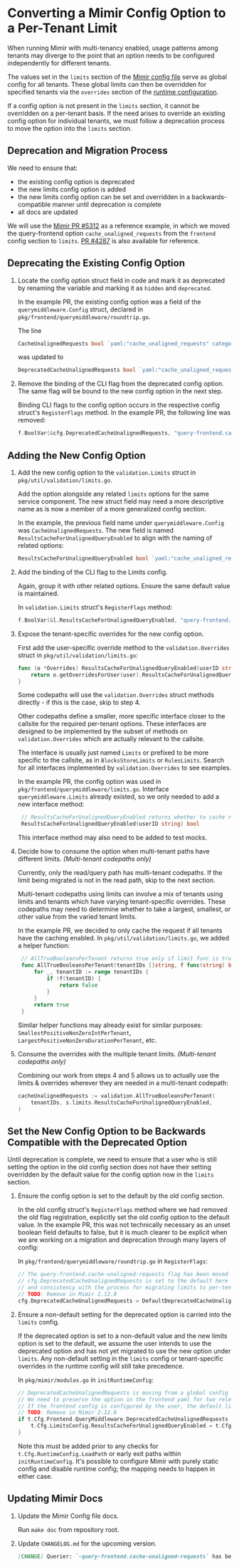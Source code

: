 # Converting a Mimir Config Option to a Per-Tenant Limit

When running Mimir with multi-tenancy enabled, usage patterns among tenants may diverge to the point that an option needs to be configured independently for different tenants.

The values set in the `limits` section of the [Mimir config file](https://grafana.com/docs/mimir/latest/references/configuration-parameters/#limits) serve as global config for all tenants.
These global limits can then be overridden for specified tenants via the `overrides` section of the [runtime configuration](https://grafana.com/docs/mimir/latest/configure/about-runtime-configuration/#runtime-configuration-of-per-tenant-limits).

If a config option is not present in the `limits` section, it cannot be overridden on a per-tenant basis.
If the need arises to override an existing config option for individual tenants, we must follow a deprecation process to move the option into the `limits` section.

## Deprecation and Migration Process

We need to ensure that:

- the existing config option is deprecated
- the new limits config option is added
- the new limits config option can be set and overridden in a backwards-compatible manner until deprecation is complete
- all docs are updated

We will use the [Mimir PR #5312](https://github.com/grafana/mimir/pull/5312) as a reference example, in which we moved the query-frontend option `cache_unaligned_requests` from the `frontend` config section to `limits`.
[PR #4287](https://github.com/grafana/mimir/pull/4287) is also available for reference.

## Deprecating the Existing Config Option

1. Locate the config option struct field in code and mark it as deprecated by renaming the variable and marking it as `hidden` and `deprecated`.

   In the example PR, the existing config option was a field of the `querymiddleware.Config` struct, declared in `pkg/frontend/querymiddleware/roundtrip.go`.

   The line

   ```go
   CacheUnalignedRequests bool `yaml:"cache_unaligned_requests" category:"advanced"`
   ```

   was updated to

   ```go
   DeprecatedCacheUnalignedRequests bool `yaml:"cache_unaligned_requests" category:"advanced" doc:"hidden"` // Deprecated: Deprecated in Mimir 2.10.0, remove in Mimir 2.12.0 (https://github.com/grafana/mimir/issues/5253)
   ```

2. Remove the binding of the CLI flag from the deprecated config option.
   The same flag will be bound to the new config option in the next step.

   Binding CLI flags to the config option occurs in the respective config struct's `RegisterFlags` method.
   In the example PR, the following line was removed:

   ```go
   f.BoolVar(&cfg.DeprecatedCacheUnalignedRequests, "query-frontend.cache-unaligned-requests", false, "Cache requests that are not step-aligned.")
   ```

## Adding the New Config Option

1. Add the new config option to the `validation.Limits` struct in `pkg/util/validation/limits.go`.

   Add the option alongside any related `limits` options for the same service component.
   The new struct field may need a more descriptive name as is now a member of a more generalized config section.

   In the example, the previous field name under `querymiddleware.Config` was `CacheUnalignedRequests`.
   The new field is named `ResultsCacheForUnalignedQueryEnabled` to align with the naming of related options:

   ```go
   ResultsCacheForUnalignedQueryEnabled bool `yaml:"cache_unaligned_requests" json:"cache_unaligned_requests" category:"advanced"`
   ```

2. Add the binding of the CLI flag to the Limits config.

   Again, group it with other related options.
   Ensure the same default value is maintained.

   In `validation.Limits` struct's `RegisterFlags` method:

   ```go
   f.BoolVar(&l.ResultsCacheForUnalignedQueryEnabled, "query-frontend.cache-unaligned-requests", false, "Cache requests that are not step-aligned.")
   ```

3. Expose the tenant-specific overrides for the new config option.

   First add the user-specific override method to the `validation.Overrides` struct in `pkg/util/validation/limits.go`:

   ```go
   func (o *Overrides) ResultsCacheForUnalignedQueryEnabled(userID string) bool {
       return o.getOverridesForUser(user).ResultsCacheForUnalignedQueryEnabled
   }
   ```

   Some codepaths will use the `validation.Overrides` struct methods directly - if this is the case, skip to step 4.

   Other codepaths define a smaller, more specific interface closer to the callsite for the required per-tenant options.
   These interfaces are designed to be implemented by the subset of methods on `validation.Overrides` which are actually relevant to the callsite.

   The interface is usually just named `Limits` or prefixed to be more specific to the callsite, as in `BlocksStoreLimits` or `RulesLimits`.
   Search for all interfaces implemented by `validation.Overrides` to see examples.

   In the example PR, the config option was used in `pkg/frontend/querymiddleware/limits.go`.
   Interface `querymiddleware.Limits` already existed, so we only needed to add a new interface method:

   ```go
    // ResultsCacheForUnalignedQueryEnabled returns whether to cache results for queries that are not step-aligned
    ResultsCacheForUnalignedQueryEnabled(userID string) bool
   ```

   This interface method may also need to be added to test mocks.

4. Decide how to consume the option when multi-tenant paths have different limits. _(Multi-tenant codepaths only)_

   Currently, only the read/query path has multi-tenant codepaths. If the limit being migrated is not in the read path, skip to the next section.

   Multi-tenant codepaths using limits can involve a mix of tenants using limits and tenants which have varying tenant-specific overrides.
   These codepaths may need to determine whether to take a largest, smallest, or other value from the varied tenant limits.

   In the example PR, we decided to only cache the request if all tenants have the caching enabled.
   In `pkg/util/validation/limits.go`, we added a helper function:

   ```go
    // AllTrueBooleansPerTenant returns true only if limit func is true for all given tenants
    func AllTrueBooleansPerTenant(tenantIDs []string, f func(string) bool) bool {
        for _, tenantID := range tenantIDs {
            if !f(tenantID) {
                return false
            }
        }
        return true
    }
   ```

   Similar helper functions may already exist for similar purposes: `SmallestPositiveNonZeroIntPerTenant`, `LargestPositiveNonZeroDurationPerTenant`, etc.

5. Consume the overrides with the multiple tenant limits. _(Multi-tenant codepaths only)_

   Combining our work from steps 4 and 5 allows us to actually use the limits & overrides wherever they are needed in a multi-tenant codepath:

   ```go
   cacheUnalignedRequests := validation.AllTrueBooleansPerTenant(
       tenantIDs, s.limits.ResultsCacheForUnalignedQueryEnabled,
   )
   ```

## Set the New Config Option to be Backwards Compatible with the Deprecated Option

Until deprecation is complete, we need to ensure that a user who is still setting the option in the old config section does not have their setting overridden by the default value for the config option now in the `limits` section.

1. Ensure the config option is set to the default by the old config section.

   In the old config struct's `RegisterFlags` method where we had removed the old flag registration, explicitly set the old config option to the default value.
   In the example PR, this was not technically necessary as an unset boolean field defaults to false, but it is much clearer to be explicit when we are working on a migration and deprecation through many layers of config:

   In `pkg/frontend/querymiddleware/roundtrip.go` in `RegisterFlags`:

   ```go
   // The query-frontend.cache-unaligned-requests flag has been moved to the limits.go file
   // cfg.DeprecatedCacheUnalignedRequests is set to the default here for clarity
   // and consistency with the process for migrating limits to per-tenant config
   // TODO: Remove in Mimir 2.12.0
   cfg.DeprecatedCacheUnalignedRequests = DefaultDeprecatedCacheUnalignedRequests
   ```

2. Ensure a non-default setting for the deprecated option is carried into the `limits` config.

   If the deprecated option is set to a non-default value and the new limits option is set to the default, we assume the user intends to use the deprecated option and has not yet migrated to use the new option under `limits`.
   Any non-default setting in the `limits` config or tenant-specific overrides in the runtime config will still take precedence.

   In `pkg/mimir/modules.go` in `initRuntimeConfig`:

   ```go
   // DeprecatedCacheUnalignedRequests is moving from a global config that can in the frontend yaml to a limit config
   // We need to preserve the option in the frontend yaml for two releases
   // If the frontend config is configured by the user, the default limit is overwritten
   // TODO: Remove in Mimir 2.12.0
   if t.Cfg.Frontend.QueryMiddleware.DeprecatedCacheUnalignedRequests != querymiddleware.DefaultDeprecatedCacheUnalignedRequests {
       t.Cfg.LimitsConfig.ResultsCacheForUnalignedQueryEnabled = t.Cfg.Frontend.QueryMiddleware.DeprecatedCacheUnalignedRequests
   }
   ```

   Note this must be added prior to any checks for `t.Cfg.RuntimeConfig.LoadPath` or early exit paths within `initRuntimeConfig`. It's possible to configure Mimir with purely static config and disable runtime config; the mapping needs to happen in either case.

## Updating Mimir Docs

1. Update the Mimir Config file docs.

   Run `make doc` from repository root.

2. Update `CHANGELOG.md` for the upcoming version.

   ```markdown
   [CHANGE] Querier: `-query-frontend.cache-unaligned-requests` has been moved from a global flag to a per-tenant override. #5312
   ```
